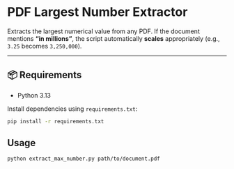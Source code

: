# PDF Largest Number Extractor

Extracts the largest numerical value from any PDF. 
If the document mentions **“in millions”**, the script automatically **scales** appropriately (e.g., `3.25` becomes `3,250,000`).

---

## 📦 Requirements

- Python 3.13

Install dependencies using `requirements.txt`:

```bash
pip install -r requirements.txt
```

## Usage
```bash
python extract_max_number.py path/to/document.pdf
```
